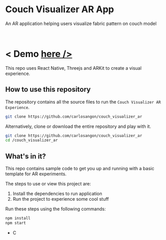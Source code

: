 # Couch Visualizer AR App
An AR application helping users visualize fabric pattern on couch model

<br/>

# < Demo  <a href="https://twitter.com/monster_bo1/status/943929683011342336"> here /> </a>

This repo uses React Native, Threejs and ARKit to create a visual experience. 

## How to use this repository

The repository contains all the source files to run the `Couch Visualizer AR Experience`.


```bash
git clone https://github.com/carlosangon/couch_visualizer_ar
```

Alternatively, clone or download the entire repository and play with it.

```bash
git clone https://github.com/carlosangon/couch_visualizer_ar
cd /couch_visualizer_ar
```

## What's in it?

This repo contains sample code to get you up and running with a basic template for AR experiments.

The steps to use or view this project are:

1. Install the dependencies to run application
2. Run the project to experience some cool stuff

Run these steps using the following commands:

```bash
npm install
npm start
```
- C

